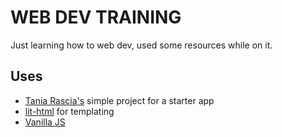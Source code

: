 # WEB DEV TRAINING

Just learning how to web dev, used some resources while on it.

## Uses

- [Tania Rascia's](https://www.taniarascia.com/how-to-connect-to-an-api-with-javascript/) simple project for a starter app
- [lit-html](https://lit-html.polymer-project.org/) for templating
- [Vanilla JS](https://javascript.info/)

